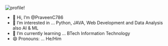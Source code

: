 ![profile!]([/assets/images/san-juan-mountains.jpg](https://github.com/PraveenC786/PraveenC786/blob/main/profile.jpg?raw=true) "Praveen C")

- 👋 Hi, I’m @PraveenC786
- 👀 I’m interested in ... Python, JAVA, Web Development and Data Analysis also AI & ML 
- 🌱 I’m currently learning ... BTech Information Technology
- 😄 Pronouns: ... He/Him


<!---
PraveenC786/PraveenC786 is a ✨ special ✨ repository because its `README.md` (this file) appears on your GitHub profile.
You can click the Preview link to take a look at your changes.
--->
